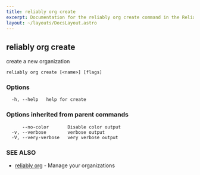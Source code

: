```yaml
---
title: reliably org create
excerpt: Documentation for the reliably org create command in the Reliably CLI
layout: ~/layouts/DocsLayout.astro
---
```

## reliably org create

create a new organization

```
reliably org create [<name>] [flags]
```

### Options

```
  -h, --help   help for create
```

### Options inherited from parent commands

```
      --no-color       Disable color output
  -v, --verbose        verbose output
  -V, --very-verbose   very verbose output
```

### SEE ALSO

* [reliably org](/docs/reference/cli/reliably_org/)	 - Manage your organizations

